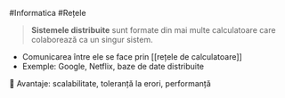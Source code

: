 #Informatica #Rețele

> **Sistemele distribuite** sunt formate din mai multe calculatoare care colaborează ca un singur sistem.

- Comunicarea între ele se face prin [[rețele de calculatoare]]
- Exemple: Google, Netflix, baze de date distribuite

🔧 Avantaje: scalabilitate, toleranță la erori, performanță  